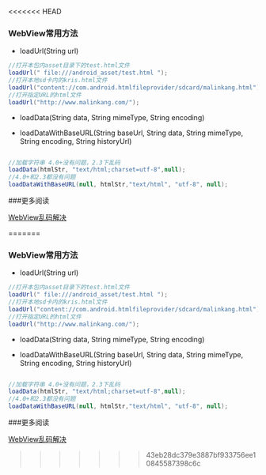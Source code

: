 <<<<<<< HEAD



### WebView常用方法

* loadUrl(String url)

```java
//打开本包内asset目录下的test.html文件
loadUrl(" file:///android_asset/test.html ");
//打开本地sd卡内的kris.html文件
loadUrl("content://com.android.htmlfileprovider/sdcard/malinkang.html");
//打开指定URL的html文件
loadUrl("http://www.malinkang.com/");

```

* loadData(String data, String mimeType, String encoding)

* loadDataWithBaseURL(String baseUrl, String data, String mimeType, String encoding, String historyUrl)

```java

//加载字符串 4.0+没有问题，2.3下乱码
loadData(htmlStr, "text/html;charset=utf-8",null);
//4.0+和2.3都没有问题
loadDataWithBaseURL(null, htmlStr,"text/html", "utf-8", null);

```

###更多阅读

[WebView乱码解决](http://stackoverflow.com/questions/3961589/android-webview-and-loaddata)




=======



### WebView常用方法

* loadUrl(String url)

```java
//打开本包内asset目录下的test.html文件
loadUrl(" file:///android_asset/test.html ");  
//打开本地sd卡内的kris.html文件
loadUrl("content://com.android.htmlfileprovider/sdcard/malinkang.html");
//打开指定URL的html文件
loadUrl("http://www.malinkang.com/");

```

* loadData(String data, String mimeType, String encoding)

* loadDataWithBaseURL(String baseUrl, String data, String mimeType, String encoding, String historyUrl)

```java

//加载字符串 4.0+没有问题，2.3下乱码
loadData(htmlStr, "text/html;charset=utf-8",null);
//4.0+和2.3都没有问题
loadDataWithBaseURL(null, htmlStr,"text/html", "utf-8", null);

```

###更多阅读

[WebView乱码解决](http://stackoverflow.com/questions/3961589/android-webview-and-loaddata)




>>>>>>> 43eb28dc379e3887bf933756ee10845587398c6c
